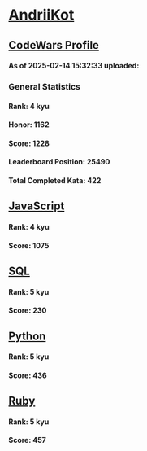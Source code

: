 # [AndriiKot](https://www.codewars.com/users/AndriiKot)

## [CodeWars Profile](https://www.codewars.com/users/AndriiKot)

#### As of 2025-02-14 15:32:33 uploaded:

### General Statistics

#### Rank: 4 kyu

#### Honor: 1162

#### Score: 1228

#### Leaderboard Position: 25490

#### Total Completed Kata: 422



## [JavaScript](https://github.com/AndriiKot/JavaScript__CodeWars)

#### Rank: 4 kyu

#### Score: 1075


## [SQL](https://github.com/AndriiKot/SQL__CodeWars)

#### Rank: 5 kyu

#### Score: 230


## [Python](https://github.com/AndriiKot/Python__CodeWars)

#### Rank: 5 kyu

#### Score: 436


## [Ruby](https://github.com/AndriiKot/Ruby__CodeWars)

#### Rank: 5 kyu

#### Score: 457

